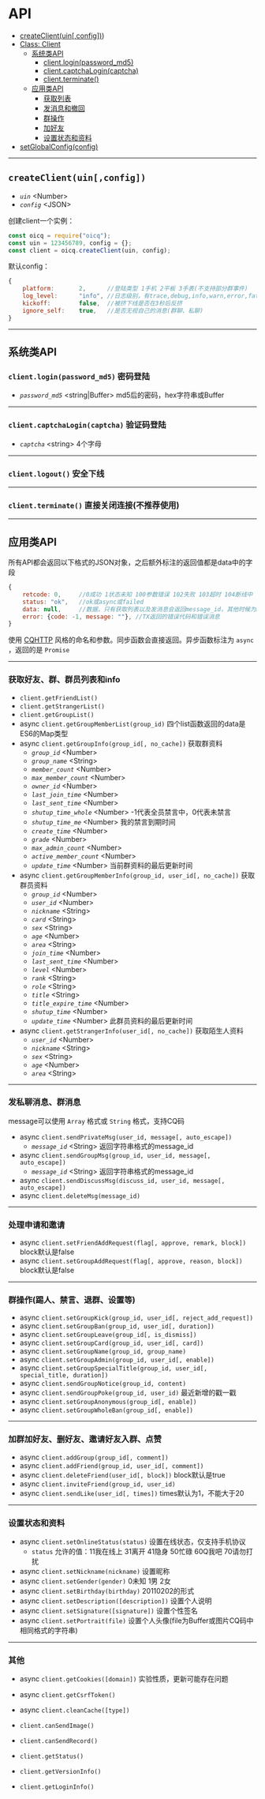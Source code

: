 # API

+ [createClient(uin[,config])](#createClient(uin[,config])))
+ [Class: Client](#Class-Client)
  + [系统类API](#系统类API)
    + [client.login(password_md5)](#client.login(password_md5))
    + [client.captchaLogin(captcha)](#client.captchaLogin(captcha))
    + [client.terminate()](#client.terminate())
  + [应用类API](#应用类API)
    + [获取列表](#获取好友群群员列表和info)
    + [发消息和撤回](#发私聊消息群消息)
    + [群操作](#群操作踢人禁言退群设置等)
    + [加好友](#加好友删好友邀请好友入群点赞)
    + [设置状态和资料](#设置状态和资料)
+ [setGlobalConfig(config)](#setGlobalConfig(config)-全局设置)

----

## `createClient(uin[,config])`

+ *`uin`* \<Number>
+ *`config`* \<JSON>

创建client一个实例：

```js
const oicq = require("oicq");
const uin = 123456789, config = {};
const client = oicq.createClient(uin, config);
```

默认config：

```js
{
    platform:       2,      //登陆类型 1手机 2平板 3手表(不支持部分群事件)
    log_level:      "info", //日志级别，有trace,debug,info,warn,error,fatal,off
    kickoff:        false,  //被挤下线是否在3秒后反挤
    ignore_self:    true,   //是否无视自己的消息(群聊、私聊)
}
```

----

## 系统类API

### `client.login(password_md5)` 密码登陆

+ *`password_md5`* \<string|Buffer> md5后的密码，hex字符串或Buffer

----

### `client.captchaLogin(captcha)` 验证码登陆

+ *`captcha`* \<string> 4个字母

----

### `client.logout()` 安全下线

----

### `client.terminate()` 直接关闭连接(不推荐使用)

----

## 应用类API

所有API都会返回以下格式的JSON对象，之后额外标注的返回值都是data中的字段

```js
{
    retcode: 0,     //0成功 1状态未知 100参数错误 102失败 103超时 104断线中
    status: "ok",   //ok或async或failed
    data: null,     //数据，只有获取列表以及发消息会返回message_id，其他时候为null
    error: {code: -1, message: ""}, //TX返回的错误代码和错误消息
}
```

使用 [CQHTTP](https://github.com/howmanybots/onebot/blob/master/v11/specs/api/public.md) 风格的命名和参数。同步函数会直接返回。异步函数标注为 `async` ，返回的是 `Promise`

----

### 获取好友、群、群员列表和info

+ `client.getFriendList()`
+ `client.getStrangerList()`
+ `client.getGroupList()`
+ async `client.getGroupMemberList(group_id)` 四个list函数返回的data是ES6的Map类型
+ async `client.getGroupInfo(group_id[, no_cache])` 获取群资料
  + *`group_id`* \<Number>
  + *`group_name`* \<String>
  + *`member_count`* \<Number>
  + *`max_member_count`* \<Number>
  + *`owner_id`* \<Number>
  + *`last_join_time`* \<Number>
  + *`last_sent_time`* \<Number>
  + *`shutup_time_whole`* \<Number> -1代表全员禁言中，0代表未禁言
  + *`shutup_time_me`* \<Number> 我的禁言到期时间
  + *`create_time`* \<Number>
  + *`grade`* \<Number>
  + *`max_admin_count`* \<Number>
  + *`active_member_count`* \<Number>
  + *`update_time`* \<Number> 当前群资料的最后更新时间
+ async `client.getGroupMemberInfo(group_id, user_id[, no_cache])` 获取群员资料
  + *`group_id`* \<Number>
  + *`user_id`* \<Number>
  + *`nickname`* \<String>
  + *`card`* \<String>
  + *`sex`* \<String>
  + *`age`* \<Number>
  + *`area`* \<String>
  + *`join_time`* \<Number>
  + *`last_sent_time`* \<Number>
  + *`level`* \<Number>
  + *`rank`* \<String>
  + *`role`* \<String>
  + *`title`* \<String>
  + *`title_expire_time`* \<Number>
  + *`shutup_time`* \<Number>
  + *`update_time`* \<Number> 此群员资料的最后更新时间
+ async `client.getStrangerInfo(user_id[, no_cache])` 获取陌生人资料
  + *`user_id`* \<Number>
  + *`nickname`* \<String>
  + *`sex`* \<String>
  + *`age`* \<Number>
  + *`area`* \<String>

----

### 发私聊消息、群消息

message可以使用 `Array` 格式或 `String` 格式，支持CQ码

+ async `client.sendPrivateMsg(user_id, message[, auto_escape])`
  + *`message_id`* \<String> 返回字符串格式的message_id
+ async `client.sendGroupMsg(group_id, user_id, message[, auto_escape])`
  + *`message_id`* \<String> 返回字符串格式的message_id
+ async `client.sendDiscussMsg(discuss_id, user_id, message[, auto_escape])`
+ async `client.deleteMsg(message_id)`

----

### 处理申请和邀请

+ async `client.setFriendAddRequest(flag[, approve, remark, block])` block默认是false
+ async `client.setGroupAddRequest(flag[, approve, reason, block])` block默认是false

----

### 群操作(踢人、禁言、退群、设置等)

+ async `client.setGroupKick(group_id, user_id[, reject_add_request])`
+ async `client.setGroupBan(group_id, user_id[, duration])`
+ async `client.setGroupLeave(group_id[, is_dismiss])`
+ async `client.setGroupCard(group_id, user_id[, card])`
+ async `client.setGroupName(group_id, group_name)`
+ async `client.setGroupAdmin(group_id, user_id[, enable])`
+ async `client.setGroupSpecialTitle(group_id, user_id[, special_title, duration])`
+ async `client.sendGroupNotice(group_id, content)`
+ async `client.sendGroupPoke(group_id, user_id)` 最近新增的戳一戳
+ async `client.setGroupAnonymous(group_id[, enable])`
+ async `client.setGroupWholeBan(group_id[, enable])`

----

### 加群加好友、删好友、邀请好友入群、点赞

+ async `client.addGroup(group_id[, comment])`
+ async `client.addFriend(group_id, user_id[, comment])`
+ async `client.deleteFriend(user_id[, block])` block默认是true
+ async `client.inviteFriend(group_id, user_id)`
+ async `client.sendLike(user_id[, times])` times默认为1，不能大于20

----

### 设置状态和资料

+ async `client.setOnlineStatus(status)` 设置在线状态，仅支持手机协议
  + `status` 允许的值：11我在线上 31离开 41隐身 50忙碌 60Q我吧 70请勿打扰
+ async `client.setNickname(nickname)` 设置昵称
+ async `client.setGender(gender)` 0未知 1男 2女
+ async `client.setBirthday(birthday)` 20110202的形式
+ async `client.setDescription([description])` 设置个人说明
+ async `client.setSignature([signature])` 设置个性签名
+ async `client.setPortrait(file)` 设置个人头像(file为Buffer或图片CQ码中相同格式的字符串)

----

### 其他

+ async `client.getCookies([domain])` 实验性质，更新可能存在问题
+ async `client.getCsrfToken()`
+ async `client.cleanCache([type])`

+ `client.canSendImage()`
+ `client.canSendRecord()`
+ `client.getStatus()`
+ `client.getVersionInfo()`
+ `client.getLoginInfo()`
